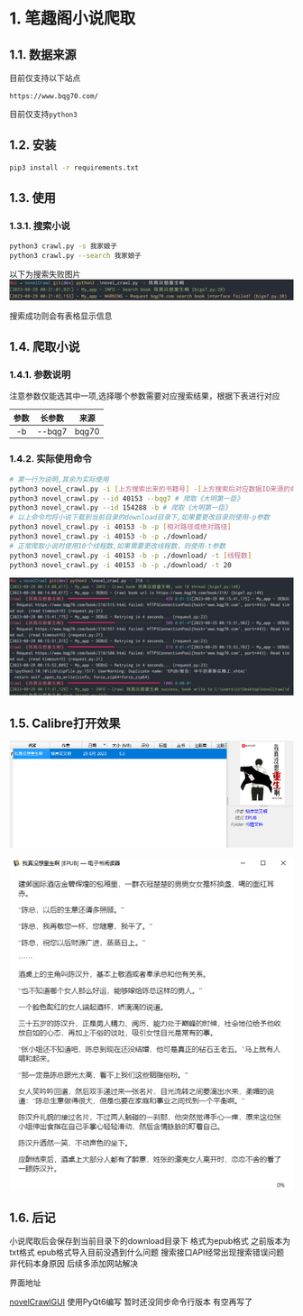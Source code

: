 # 1. 笔趣阁小说爬取

## 1.1. 数据来源

目前仅支持以下站点
```
https://www.bqg70.com/
```

目前仅支持`python3`

## 1.2. 安装

```bash
pip3 install -r requirements.txt
```

## 1.3. 使用

### 1.3.1. 搜索小说

```bash
python3 crawl.py -s 我家娘子
python3 crawl.py --search 我家娘子
```
以下为搜索失败图片
![image](./img/search_fail.png)

搜索成功则会有表格显示信息
## 1.4. 爬取小说

### 1.4.1. 参数说明

注意参数仅能选其中一项,选择哪个参数需要对应搜索结果，根据下表进行对应

| 参数  | 长参数        | 来源       |
|:---:|:----------:|:--------:|
| -b  | --bqg7     | bqg70    |

### 1.4.2. 实际使用命令

```bash
# 第一行为说明,其余为实际使用
python3 novel_crawl.py -i [上方搜索出来的书籍号] -[上方搜索后对应数据ID来源的命令参数，可在1.4.1中对应查看]
python3 novel_crawl.py --id 40153 --bqg7 # 爬取《大明第一臣》
python3 novel_crawl.py --id 154288 -b # 爬取《大明第一臣》
# 以上命令均将小说下载到当前目录的download目录下,如果要更改目录则使用-p参数
python3 novel_crawl.py -i 40153 -b -p [相对路径或绝对路径]
python3 novel_crawl.py -i 40153 -b -p ./download/
# 正常爬取小说时使用10个线程数,如果需要更改线程数，则使用-t参数
python3 novel_crawl.py -i 40153 -b -p ./download/ -t [线程数]
python3 novel_crawl.py -i 40153 -b -p ./download/ -t 20
```

![image](./img/run.png)

## 1.5. Calibre打开效果

![image](./img/calibre_show.png)

![image](./img/calibre_show2.png)


## 1.6. 后记
小说爬取后会保存到当前目录下的download目录下
格式为epub格式
之前版本为txt格式 epub格式导入目前没遇到什么问题
搜索接口API经常出现搜索错误问题 非代码本身原因 后续多添加网站解决

界面地址

[novelCrawlGUI](https://github.com/cmacckk/novelCrawlGUI)
使用PyQt6编写 暂时还没同步命令行版本 有空再写了
